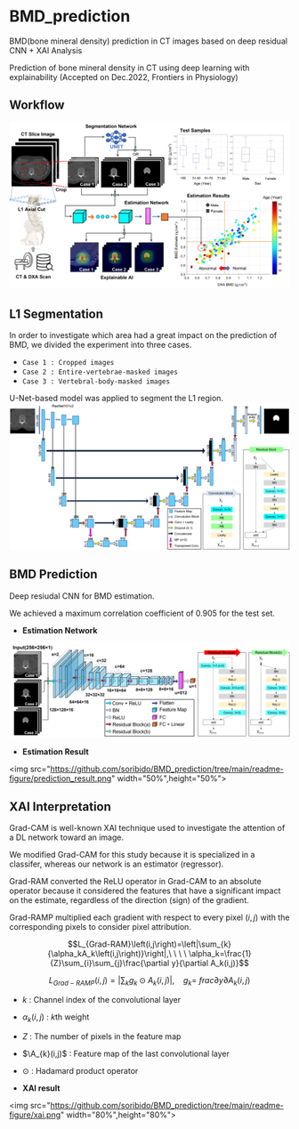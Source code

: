 # BMD_prediction
BMD(bone mineral density) prediction in CT images based on deep residual CNN + XAI Analysis
  
Prediction of bone mineral density in CT using deep learning with explainability (Accepted on Dec.2022, Frontiers in Physiology)

## Workflow
![workflow](/readme-figure/workflow.png)
  
## L1 Segmentation
In order to investigate which area had a great impact on the prediction of BMD, we divided the experiment into three cases.  
* ``Case 1 : Cropped images``  
* ``Case 2 : Entire-vertebrae-masked images``  
* ``Case 3 : Vertebral-body-masked images``  
  
U-Net-based model was applied to segment the L1 region.  
![segmentation](/readme-figure/segmentation.png)  

## BMD Prediction
Deep resiudal CNN for BMD estimation.  

We achieved a maximum correlation coefficient of 0.905 for the test set.  
  
* **Estimation Network**  

![prediction](/readme-figure/prediction.png)
  

* **Estimation Result**  

<!-- ![pred_result](/readme-figure/prediction_result.png){: width="50%",height="50%"} -->
<img src="https://github.com/soribido/BMD_prediction/tree/main/readme-figure/prediction_result.png" width="50%",height="50%">


## XAI Interpretation
Grad-CAM is well-known XAI technique used to investigate the attention of a DL network toward an image.  
  
We modified Grad-CAM for this study because it is specialized in a classifer, whereas our network is an estimator (regressor).  
  
Grad-RAM converted the ReLU operator in Grad-CAM to an absolute operator because it considered the features that have a significant impact on the estimate, regardless of the direction (sign) of the gradient.
  
Grad-RAMP multiplied each gradient with respect to every pixel $(i,j)$ with the corresponding pixels to consider pixel attribution.   

$$L_{Grad-RAM}\left(i,j\right)=\left|\sum_{k}{\alpha_kA_k\left(i,j\right)}\right|,\ \ \ \ \alpha_k=\frac{1}{Z}\sum_{i}\sum_{j}\frac{\partial y}{\partial A_k(i,j)}$$

$$L_{Grad-RAMP}\left(i,j\right)=\left|\sum_{k}{g_k\odot A_k\left(i,j\right)}\right|,\ \ \ \ g_k=\ frac{\partial y}{\partial A_k(i,j)}$$
  
* $k$ : Channel index of the convolutional layer  
* $\alpha_{k}(i,j)$ : $k$th weight  
* *Z* : The number of pixels in the feature map  
* $\A_{k}(i,j)$ : Feature map of the last convolutional layer  
* $\odot$ : Hadamard product operator 

* **XAI result**  
<!-- ![xai](/readme-figure/xai.png){: width="80%",height="80%"} -->
<img src="https://github.com/soribido/BMD_prediction/tree/main/readme-figure/xai.png" width="80%",height="80%">
 
